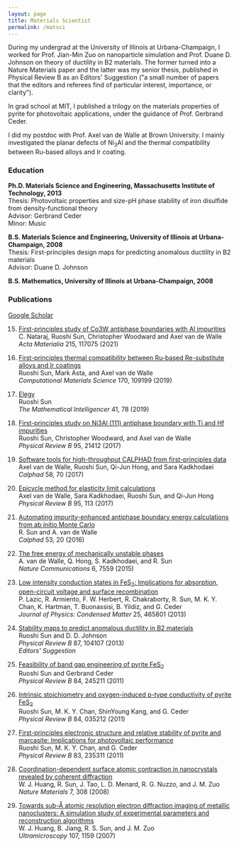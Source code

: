 ```yaml
---
layout: page
title: Materials Scientist
permalink: /matsci
---
```


During my undergrad at the University of Illinois at Urbana-Champaign, I worked for Prof. Jian-Min Zuo on nanoparticle simulation and Prof. Duane D. Johnson on theory of ductility in B2 materials. The former turned into a Nature Materials paper and the latter was my senior thesis, published in Physical Review B as an Editors' Suggestion ("a small number of papers that the editors and referees find of particular interest, importance, or clarity").

In grad school at MIT, I published a trilogy on the materials properties of pyrite for photovoltaic applications, under the guidance of Prof. Gerbrand Ceder.

I did my postdoc with Prof. Axel van de Walle at Brown University. I mainly investigated the planar defects of Ni<sub>3</sub>Al and the thermal compatibility between Ru-based alloys and Ir coating.

### Education
**Ph.D. Materials Science and Engineering, Massachusetts Institute of Technology, 2013**  
Thesis: Photovoltaic properties and size-pH phase stability of iron disulfide from density-functional theory  
Advisor: Gerbrand Ceder  
Minor: Music

**B.S. Materials Science and Engineering, University of Illinois at Urbana-Champaign, 2008**  
Thesis: First-principles design maps for predicting anomalous ductility in B2 materials  
Advisor: Duane D. Johnson

**B.S. Mathematics, University of Illinois at Urbana-Champaign, 2008**


### Publications

[Google Scholar](https://scholar.google.com/citations?user=SnJ0Pb8AAAAJ)

15. [First-principles study of Co3W antiphase boundaries with Al impurities](https://doi.org/10.1016/j.actamat.2021.117075)  
C. Nataraj, Ruoshi Sun, Christopher Woodward and Axel van de Walle  
*Acta Materialia* 215, 117075 (2021)  

14. [First-principles thermal compatibility between Ru-based Re-substitute alloys and Ir coatings](https://doi.org/10.1016/j.commatsci.2019.109199)  
Ruoshi Sun, Mark Asta, and Axel van de Walle  
*Computational Materials Science* 170, 109199 (2019)  

13. [Elegy](https://doi.org/10.1007/s00283-018-9822-6)  
Ruoshi Sun  
*The Mathematical Intelligencer* 41, 78 (2019)  

12. [First-principles study on Ni3Al (111) antiphase boundary with Ti and Hf impurities](https://doi.org/10.1103/PhysRevB.95.214121)  
Ruoshi Sun, Christopher Woodward, and Axel van de Walle  
*Physical Review B* 95, 21412 (2017)  

11. [Software tools for high-throughput CALPHAD from first-principles data](https://doi.org/10.1016/j.calphad.2017.05.005)  
Axel van de Walle, Ruoshi Sun, Qi-Jun Hong, and Sara Kadkhodaei  
*Calphad* 58, 70 (2017)  

10. [Epicycle method for elasticity limit calculations](https://doi.org/10.1103/PhysRevB.95.144113)  
Axel van de Walle, Sara Kadkhodaei, Ruoshi Sun, and Qi-Jun Hong  
*Physical Review B* 95, 113 (2017)  

9. [Automating impurity-enhanced antiphase boundary energy calculations from ab initio Monte Carlo](https://doi.org/10.1016/j.calphad.2016.02.005)  
R. Sun and A. van de Walle  
*Calphad* 53, 20 (2016)  

8. [The free energy of mechanically unstable phases](https://doi.org/10.1038/ncomms8559)  
A. van de Walle, Q. Hong, S. Kadkhodaei, and R. Sun  
*Nature Communications* 6, 7559 (2015)  

7. [Low intensity conduction states in FeS<sub>2</sub>: Implications for absorption, open-circuit voltage and surface recombination](https://doi.org/10.1088/0953-8984/25/46/465801)  
P. Lazic, R. Armiento, F. W. Herbert, R. Chakraborty, R. Sun, M. K. Y. Chan, K. Hartman, T. Buonassisi, B. Yildiz, and G. Ceder  
*Journal of Physics: Condensed Matter* 25, 465801 (2013)

6. [Stability maps to predict anomalous ductility in B2 materials](https://doi.org/10.1103/PhysRevB.87.104107)  
Ruoshi Sun and D. D. Johnson  
*Physical Review B* 87, 104107 (2013)  
*Editors' Suggestion*  

5. [Feasibility of band gap engineering of pyrite FeS<sub>2</sub>](https://doi.org/10.1103/PhysRevB.84.245211)  
Ruoshi Sun and Gerbrand Ceder  
*Physical Review B* 84, 245211 (2011)  

4. [Intrinsic stoichiometry and oxygen-induced p-type conductivity of pyrite FeS<sub>2</sub>](https://doi.org/10.1103/PhysRevB.84.035212)  
Ruoshi Sun, M. K. Y. Chan, ShinYoung Kang, and G. Ceder  
*Physical Review B* 84, 035212 (2011)  

3. [First-principles electronic structure and relative stability of pyrite and marcasite: Implications for photovoltaic performance](https://doi.org/10.1103/PhysRevB.83.235311)  
Ruoshi Sun, M. K. Y. Chan, and G. Ceder  
*Physical Review B* 83, 235311 (2011)  

2. [Coordination-dependent surface atomic contraction in nanocrystals revealed by coherent diffraction](https://doi.org/10.1038/nmat2132)  
W. J. Huang, R. Sun, J. Tao, L. D. Menard, R. G. Nuzzo, and J. M. Zuo  
*Nature Materials* 7, 308 (2008)  

1. [Towards sub-Å atomic resolution electron diffraction imaging of metallic nanoclusters: A simulation study of experimental parameters and reconstruction algorithms](https://doi.org/10.1016/j.ultramic.2007.01.017)  
W. J. Huang, B. Jiang, R. S. Sun, and J. M. Zuo  
*Ultramicroscopy* 107, 1159 (2007)  
